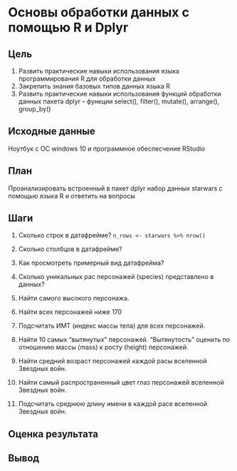 # Основы обработки данных с помощью R и Dplyr
## Цель
1. Развить практические навыки использования языка программирования R для
обработки данных
2. Закрепить знания базовых типов данных языка R
3. Развить практические навыки использования функций обработки данных пакета
dplyr – функции select(), filter(), mutate(), arrange(), group_by()
## Исходные данные
Ноутбук с ОС windows 10 и программное обеспесчение RStudio
## План
Проанализировать встроенный в пакет dplyr набор данных starwars с помощью
языка R и ответить на вопросы

## Шаги
1. Сколько строк в датафрейме?
```n_rows <- starwars %>% nrow() ```

2. Сколько столбцов в датафрейме?


3. Как просмотреть примерный вид датафрейма?


4. Сколько уникальных рас персонажей (species) представлено в данных?


5. Найти самого высокого персонажа.


6. Найти всех персонажей ниже 170


7. Подсчитать ИМТ (индекс массы тела) для всех персонажей.


8. Найти 10 самых “вытянутых” персонажей. “Вытянутость” оценить по отношению
массы (mass) к росту (height) персонажей.


9. Найти средний возраст персонажей каждой расы вселенной Звездных войн.


10. Найти самый распространенный цвет глаз персонажей вселенной Звездных
войн.


11. Подсчитать среднюю длину имени в каждой расе вселенной Звездных войн.

## Оценка результата
## Вывод
